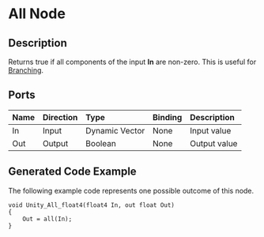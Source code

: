 # All Node

## Description

Returns true if all components of the input **In** are non-zero. This is useful for [Branching](Branch-Node.md).

## Ports

| Name        | Direction           | Type  | Binding | Description |
|:------------ |:-------------|:-----|:---|:---|
| In      | Input | Dynamic Vector | None | Input value |
| Out | Output      |    Boolean | None | Output value |

## Generated Code Example

The following example code represents one possible outcome of this node.

```
void Unity_All_float4(float4 In, out float Out)
{
    Out = all(In);
}
```
